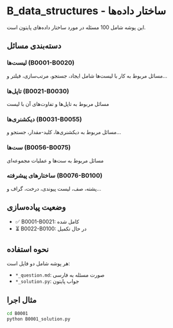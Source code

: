 # B_data_structures - ساختار داده‌ها

این پوشه شامل 100 مسئله در مورد ساختار داده‌های پایتون است.

## دسته‌بندی مسائل

### لیست‌ها (B0001-B0020)
مسائل مربوط به کار با لیست‌ها شامل ایجاد، جستجو، مرتب‌سازی، فیلتر و...

### تاپل‌ها (B0021-B0030)
مسائل مربوط به تاپل‌ها و تفاوت‌های آن با لیست

### دیکشنری‌ها (B0031-B0055)
مسائل مربوط به دیکشنری‌ها، کلید-مقدار، جستجو و...

### ست‌ها (B0056-B0075)
مسائل مربوط به ست‌ها و عملیات مجموعه‌ای

### ساختارهای پیشرفته (B0076-B0100)
پشته، صف، لیست پیوندی، درخت، گراف و...

## وضعیت پیاده‌سازی
- ✅ B0001-B0021: کامل شده
- ⏳ B0022-B0100: در حال تکمیل

## نحوه استفاده
هر پوشه شامل دو فایل است:
- `*_question.md`: صورت مسئله به فارسی
- `*_solution.py`: جواب پایتون

## مثال اجرا
```bash
cd B0001
python B0001_solution.py
```
